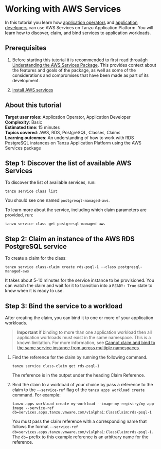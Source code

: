 # Working with AWS Services

In this tutorial you learn how [application operators](../../services-toolkit/reference/terminology-and-user-roles.hbs.md#ao)
and [application developers](../../services-toolkit/reference/terminology-and-user-roles.hbs.md#ad)
can use AWS Services on Tanzu Application Platform.
You will learn how to discover, claim, and bind services to application workloads.

## Prerequisites

1. Before starting this tutorial it is recommended to first read throuågh
  [Understanding the AWS Services Package](../concepts/understanding-the-aws-services-package.hbs.md).
  This provides context about the features and goals of the package, as well as some of the considerations
  and compromises that have been made as part of its development.

2. [Install AWS services](../install-aws-services.hbs.md)

## <a id="about"></a> About this tutorial

**Target user roles**:      Application Operator, Application Developer<br />
**Complexity**:             Basic<br />
**Estimated time**:         15 minutes<br />
**Topics covered**:         AWS, RDS, PostgreSQL, Classes, Claims<br />
**Learning outcomes**:      An understanding of how to work with RDS PostgreSQL instances on Tanzu Application Platform using the AWS Services package<br />

## <a id="discover-available-aws-services"></a> Step 1: Discover the list of available AWS Services

To discover the list of available services, run:

```console
tanzu service class list
```

You should see one named `postgresql-managed-aws`.

To learn more about the service, including which claim parameters are provided, run:

```console
tanzu service class get postgresql-managed-aws
```

## <a id="create-a-claim-aws-rds-postgresql"></a> Step 2: Claim an instance of the AWS RDS PostgreSQL service

To create a claim for the class:

```console
tanzu service class-claim create rds-psql-1 --class postgresql-managed-aws
```

It takes about 5-10 minutes for the service instance to be provisioned.
You can watch the claim and wait for it to transition into a `READY: True` state to know when it is ready to use.

## <a id="bind-to-workload"></a> Step 3: Bind the service to a workload

After creating the claim, you can bind it to one or more of your application workloads.

> **Important** If binding to more than one application workload then all application workloads must
> exist in the same namespace. This is a known limitation. For more information, see
> [Cannot claim and bind to the same service instance from across multiple namespaces](../../services-toolkit/reference/known-limitations.hbs.md#multi-workloads).

1. Find the reference for the claim by running the following command.

    ```console
    tanzu service class-claim get rds-psql-1
    ```

    The reference is in the output under the heading Claim Reference.

1. Bind the claim to a workload of your choice by pass a reference to the claim to the `--service-ref`
   flag of the `tanzu apps workload create` command. For example:

    ```console
    tanzu apps workload create my-workload --image my-registry/my-app-image --service-ref db=services.apps.tanzu.vmware.com/v1alpha1:ClassClaim:rds-psql-1
    ```

    You must pass the claim reference with a corresponding name that follows the format
    `--service-ref db=services.apps.tanzu.vmware.com/v1alpha1:ClassClaim:rds-psql-1`.
    The `db=` prefix to this example reference is an arbitrary name for the reference.
